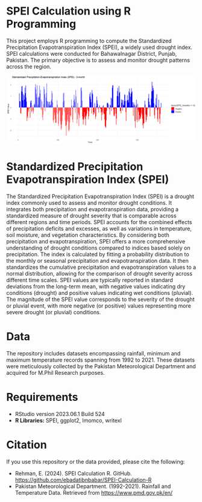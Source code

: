 # SPEI Calculation using R Programming
This project employs R programming to compute the Standardized Precipitation Evapotranspiration Index (SPEI), a widely used drought index. SPEI calculations were conducted for Bahawalnagar District, Punjab, Pakistan. The primary objective is to assess and monitor drought patterns across the region.

![SPEI Calculation R](/output-spei-bar-graph.png)

# Standardized Precipitation Evapotranspiration Index (SPEI)
The Standardized Precipitation Evapotranspiration Index (SPEI) is a drought index commonly used to assess and monitor drought conditions. It integrates both precipitation and evapotranspiration data, providing a standardized measure of drought severity that is comparable across different regions and time periods. SPEI accounts for the combined effects of precipitation deficits and excesses, as well as variations in temperature, soil moisture, and vegetation characteristics. By considering both precipitation and evapotranspiration, SPEI offers a more comprehensive understanding of drought conditions compared to indices based solely on precipitation.
The index is calculated by fitting a probability distribution to the monthly or seasonal precipitation and evapotranspiration data. It then standardizes the cumulative precipitation and evapotranspiration values to a normal distribution, allowing for the comparison of drought severity across different time scales.
SPEI values are typically reported in standard deviations from the long-term mean, with negative values indicating dry conditions (drought) and positive values indicating wet conditions (pluvial). The magnitude of the SPEI value corresponds to the severity of the drought or pluvial event, with more negative (or positive) values representing more severe drought (or pluvial) conditions.

# Data
The repository includes datasets encompassing rainfall, minimum and maximum temperature records spanning from 1992 to 2021. These datasets were meticulously collected by the Pakistan Meteorological Department and acquired for M.Phil Research purposes.

# Requirements

- RStudio version 2023.06.1 Build 524
- **R Libraries:** SPEI, ggplot2, lmomco, writexl

# Citation
If you use this repository or the data provided, please cite the following:
- Rehman, E. (2024). SPEI Calculation R. GitHub. https://github.com/ebadatibnbabar/SPEI-Calculation-R
- Pakistan Meteorological Department. (1992-2021). Rainfall and Temperature Data. Retrieved from https://www.pmd.gov.pk/en/
